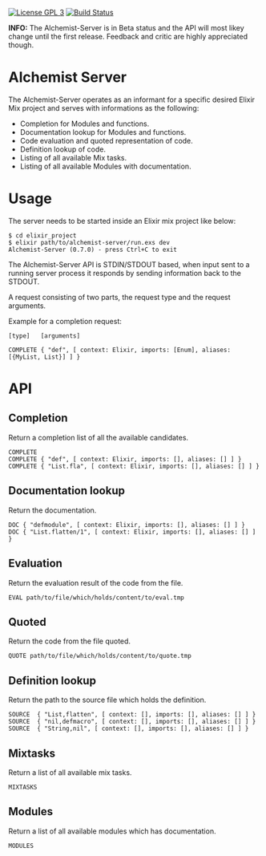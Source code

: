 [![License GPL 3](https://img.shields.io/badge/license-GPL_3-green.svg)](http://www.gnu.org/licenses/gpl-3.0.txt)
[![Build Status](https://img.shields.io/travis/tonini/alchemist-server.svg)](https://travis-ci.org/tonini/alchemist-server)

**INFO:** The Alchemist-Server is in Beta status and the API will most likey change until the first release. Feedback and critic are highly appreciated though.

# Alchemist Server

The Alchemist-Server operates as an informant for a specific desired
Elixir Mix project and serves with informations as the following:

* Completion for Modules and functions.
* Documentation lookup for Modules and functions.
* Code evaluation and quoted representation of code.
* Definition lookup of code.
* Listing of all available Mix tasks.
* Listing of all available Modules with documentation.

# Usage

The server needs to be started inside an Elixir mix project like below:

```
$ cd elixir_project
$ elixir path/to/alchemist-server/run.exs dev
Alchemist-Server (0.7.0) - press Ctrl+C to exit
```

The Alchemist-Server API is STDIN/STDOUT based, when input sent to a
running server process it responds by sending information back to the STDOUT.

A request consisting of two parts, the request type and the request arguments.

Example for a completion request:

```
[type]   [arguments]

COMPLETE { "def", [ context: Elixir, imports: [Enum], aliases: [{MyList, List}] ] }
```

# API

## Completion

Return a completion list of all the available candidates.

```
COMPLETE
COMPLETE { "def", [ context: Elixir, imports: [], aliases: [] ] }
COMPLETE { "List.fla", [ context: Elixir, imports: [], aliases: [] ] }
```

## Documentation lookup

Return the documentation.

```
DOC { "defmodule", [ context: Elixir, imports: [], aliases: [] ] }
DOC { "List.flatten/1", [ context: Elixir, imports: [], aliases: [] ] }
```

## Evaluation

Return the evaluation result of the code from the file.

```
EVAL path/to/file/which/holds/content/to/eval.tmp
```

## Quoted

Return the code from the file quoted.

```
QUOTE path/to/file/which/holds/content/to/quote.tmp
```

## Definition lookup

Return the path to the source file which holds the definition.

```
SOURCE  { "List,flatten", [ context: [], imports: [], aliases: [] ] }
SOURCE  { "nil,defmacro", [ context: [], imports: [], aliases: [] ] }
SOURCE  { "String,nil", [ context: [], imports: [], aliases: [] ] }
```

## Mixtasks

Return a list of all available mix tasks.

```
MIXTASKS
```

## Modules

Return a list of all available modules which has documentation.

```
MODULES
```
